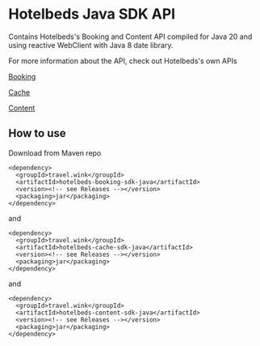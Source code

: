 # Hotelbeds Java SDK API

Contains Hotelbeds's Booking and Content API compiled for Java 20 and using reactive WebClient with Java 8 date library.

For more information about the API, check out Hotelbeds's own APIs

[Booking](https://developer.hotelbeds.com/documentation/hotels/booking-api/api-reference/)

[Cache](https://developer.hotelbeds.com/documentation/hotels/cache-api/api-reference/)

[Content](https://developer.hotelbeds.com/documentation/hotels/content-api/api-reference/)

## How to use

Download from Maven repo

```
<dependency>
  <groupId>travel.wink</groupId>
  <artifactId>hotelbeds-booking-sdk-java</artifactId>
  <version><!-- see Releases --></version>
  <packaging>jar</packaging>
</dependency>
```

and

```
<dependency>
  <groupId>travel.wink</groupId>
  <artifactId>hotelbeds-cache-sdk-java</artifactId>
  <version><!-- see Releases --></version>
  <packaging>jar</packaging>
</dependency>
```

and

```
<dependency>
  <groupId>travel.wink</groupId>
  <artifactId>hotelbeds-content-sdk-java</artifactId>
  <version><!-- see Releases --></version>
  <packaging>jar</packaging>
</dependency>
```
